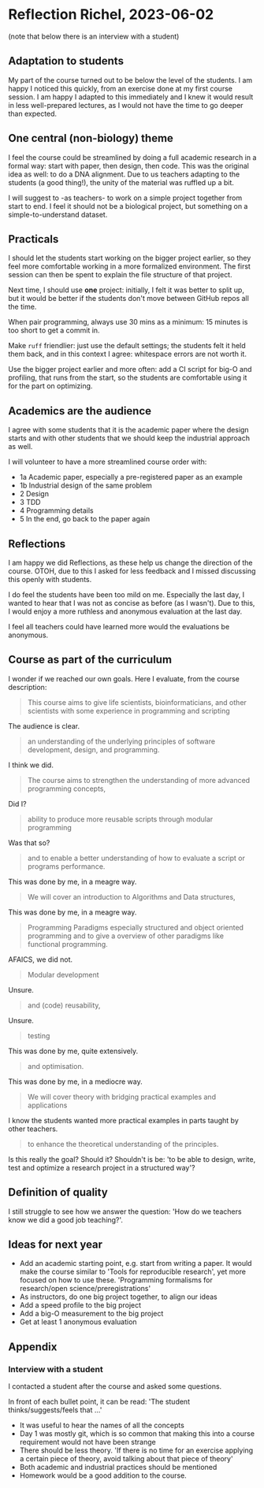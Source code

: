 # Reflection Richel, 2023-06-02

(note that below there is an interview with a student)

## Adaptation to students

My part of the course turned out to be below the level of the students.
I am happy I noticed this quickly, from an exercise done at my first
course session. I am happy I adapted to this immediately and I knew
it would result in less well-prepared lectures, as I would not
have the time to go deeper than expected.

## One central (non-biology) theme

I feel the course could be streamlined by doing a full academic
research in a formal way: start with paper, then design, then code.
This was the original idea as well: to do a DNA alignment.
Due to us teachers adapting to the students (a good thing!),
the unity of the material was ruffled up a bit.

I will suggest to -as teachers- to work on a simple project together
from start to end. I feel it should not be a biological project,
but something on a simple-to-understand dataset.

## Practicals

I should let the students start working on the bigger project earlier,
so they feel more comfortable working in a more formalized environment.
The first session can then be spent to explain the file structure of that project.

Next time, I should use **one** project:
initially, I felt it was better to split up, but it would be better
if the students don't move between GitHub repos all the time.

When pair programming, always use 30 mins as a minimum:
15 minutes is too short to get a commit in.

Make `ruff` friendlier: just use the default settings;
the students felt it held them back, and in this context
I agree: whitespace errors are not worth it.

Use the bigger project earlier and more often:
add a CI script for big-O and profiling,
that runs from the start,
so the students are comfortable using it for the part
on optimizing.

## Academics are the audience

I agree with some students that it is the academic paper
where the design starts and with other students that we should keep the
industrial approach as well.

I will volunteer to have a more streamlined course order with:

* 1a Academic paper, especially a pre-registered paper as an example
* 1b Industrial design of the same problem
* 2 Design
* 3 TDD
* 4 Programming details
* 5 In the end, go back to the paper again

## Reflections

I am happy we did Reflections, as these help us change the direction
of the course. OTOH, due to this I asked for less feedback and I missed
discussing this openly with students.

I do feel the students have been too mild on me.
Especially the last day, I wanted to hear that I was not as concise
as before (as I wasn't). Due to this, I would enjoy a more ruthless and
anonymous evaluation at the last day.

I feel all teachers could have learned more would the evaluations be
anonymous.

## Course as part of the curriculum

I wonder if we reached our own goals.
Here I evaluate, from the course description:

> This course aims to give life scientists, bioinformaticians, and other scientists with some experience in programming and scripting

The audience is clear.

> an understanding of the underlying principles of software development, design, and programming.

I think we did.

> The course aims to strengthen the understanding of more advanced programming concepts,

Did I?

> ability to produce more reusable scripts through modular programming

Was that so?

> and to enable a better understanding of how to evaluate a script or programs performance.

This was done by me, in a meagre way.

> We will cover an introduction to Algorithms and Data structures,

This was done by me, in a meagre way.

> Programming Paradigms especially structured and object oriented programming
> and to give a overview of other paradigms like functional programming.

AFAICS, we did not.

> Modular development

Unsure.

> and (code) reusability,

Unsure.

> testing

This was done by me, quite extensively.

> and optimisation.

This was done by me, in a mediocre way.

> We will cover theory with bridging practical examples and applications

I know the students wanted more practical examples in parts taught by other teachers.

> to enhance the theoretical understanding of the principles.

Is this really the goal? Should it?
Shouldn't is be: 'to be able to design, write, test and optimize a research project in a structured way'?

## Definition of quality

I still struggle to see how we answer the question: 'How do we teachers
know we did a good job teaching?'.

## Ideas for next year

* Add an academic starting point, e.g. start from writing a paper.
   It would make the course similar to 'Tools for reproducible research',
   yet more focused on how to use these.
   'Programming formalisms for research/open science/preregistrations'
* As instructors, do one big project together, to align our ideas
* Add a speed profile to the big project
* Add a big-O measurement to the big project
* Get at least 1 anonymous evaluation

## Appendix

### Interview with a student

I contacted a student after the course and asked some questions.

In front of each bullet point, it can be read: 'The student thinks/suggests/feels that ...'

* It was useful to hear the names of all the concepts
* Day 1 was mostly git, which is so common that making this into a course
   requirement would not have been strange
* There should be less theory. 'If there is no time for an exercise applying
   a certain piece of theory, avoid talking about that piece of theory'
* Both academic and industrial practices should be mentioned
* Homework would be a good addition to the course.

